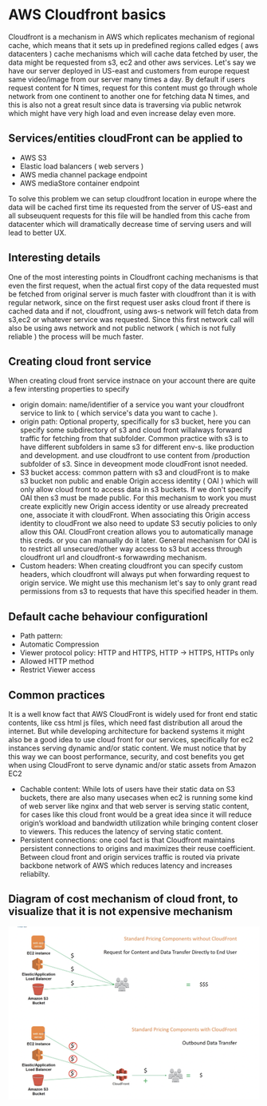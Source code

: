# AWS Cloudfront basics
Cloudfront is a mechanism in AWS which replicates mechanism of regional cache, which means that it sets up in predefined regions called edges ( aws datacenters ) cache mechanisms
which will cache data fetched by user, the data might be requested from s3, ec2 and other aws services. Let's say we have our server  deployed in US-east and customers from europe
request same video/image from our server many times a day. By default if users request content for N times, request for this content must go through whole network from one continent
to another one for fetching data N times, and this is also not a great result since data is traversing via public netwrok which might have very high load and even increase delay even more.

## Services/entities cloudFront can be applied to
- AWS S3
- Elastic load balancers ( web servers )
- AWS media channel package endpoint
- AWS mediaStore container endpoint

To solve this problem we can setup cloudfront location in europe where the data will be cached first time its requested from the server of US-east and all subseuquent requests for this
file will be handled from this cache from datacenter which will dramatically decrease time of serving users and will lead to better UX.

## Interesting details 
One of the most interesting points in Cloudfront caching mechanisms is that even the first request, when the actual first copy of the data requested must be fetched from original server
is much faster with cloudfront than it is with regular network, since on the first request user asks cloud front if there is cached data and if not, cloudfront, using aws-s  network will fetch data from s3,ec2 or whatever service was requested.  Since this first network call will also be using aws network and not public network ( which is not fully reliable ) the process will be much faster.

## Creating cloud front service
When creating cloud front service instnace on your account there are quite a few intersting properties to specify
- origin domain: name/identifier of a service you want your cloudfront service to link to ( which service's data you want to cache ).
- origin path: Optional property, specifically for s3 bucket, here you can specify some subdirectory of s3 and cloud front willalways forward traffic for 
fetching from that subfolder. Common practice with s3 is to have different subfolders in same s3 for different env-s. like production and development. 
and use cloudfront to use content from /production subfolder of s3. Since in deveopment mode cloudFront isnot needed.
- S3 bucket access: common pattern with s3 and cloudFront is to make s3 bucket non public and enable Origin access identity ( OAI ) which will only allow
cloud front to access data in s3 buckets. If we don't specify OAI then s3 must be made public.
For this mechanism to work you must create explicitly new Origin access identity or use already precreated one, associate it with cloudFront. When associating
this Origin access identity to cloudFront we also need to update S3 secutiy policies to only allow this OAI. CloudFront creation allows you to automatically
manage this creds. or you can manually do it later.
General mechanism for OAI is to restrict all unsecured/other way access to s3 but access through cloudfront url and cloudfront-s forwawrding mechanism.
- Custom headers: When creating cloudfront you can specify custom headers, which cloudfront will always put when forwarding request to origin service.
We might use this mechanism let's say to only grant read permissions from s3 to requests that have this specified header in them.

## Default cache behaviour configurationI
- Path pattern:
- Automatic Compression
- Viewer protocol policy: HTTP and HTTPS, HTTP -> HTTPS, HTTPs only
- Allowed HTTP method
- Restrict Viewer access

## Common practices
It is a well know fact that AWS CloudFront is widely used for front end static contents, like css html js files, which need fast distribution all aroud the internet.
But while developing architecture for backend systems it might also be a good idea to use cloud front for our services, specifically for ec2 instances serving dynamic and/or static content.
We must notice that by this way we can boost  performance, security, and cost benefits you get when using CloudFront to serve dynamic and/or static assets from Amazon EC2

- Cachable content: While lots of users have their static data on S3 buckets, there are also many usecases when ec2 is running some kind of web server like nginx and that web server is
serving static content, for cases like this cloud front would be a great idea since it will reduce origin’s workload and bandwidth utilization while bringing content closer to viewers. This reduces the latency of serving static content.
- Persistent connections: one cool fact is that Cloudfront maintains persistent connections to origins and maximizes their reuse coefficient. Between cloud front and origin services
traffic is routed via private backbone network of AWS which reduces latency and increases reliabilty.

## Diagram of cost mechanism of cloud front, to visualize that it is not expensive mechanism
![diagram cloudfront cost](./diagram.png)
